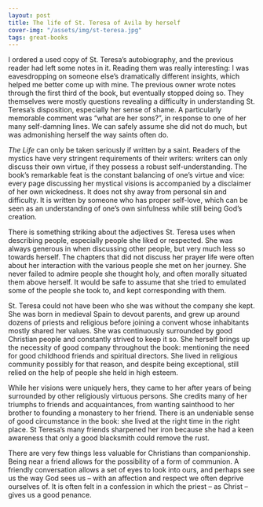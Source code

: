 ```yaml
---
layout: post
title: The life of St. Teresa of Avila by herself
cover-img: "/assets/img/st-teresa.jpg"
tags: great-books
---
```


I ordered a used copy of St. Teresa’s autobiography, and the previous reader had left some notes in it. Reading them was really interesting: I was eavesdropping on someone else’s dramatically different insights, which helped me better come up with mine. The previous owner wrote notes through the first third of the book, but eventually stopped doing so. They themselves were mostly questions revealing a difficulty in understanding St. Teresa’s disposition, especially her sense of shame. A particularly memorable comment was “what are her sons?”, in response to one of her many self-damning lines. We can safely assume she did not do much, but was admonishing herself the way saints often do. 

*The Life* can only be taken seriously if written by a saint. Readers of the mystics have very stringent requirements of their writers: writers can only discuss their own virtue, if they possess a robust self-understanding. The book’s remarkable feat is the constant balancing of one’s virtue and vice: every page discussing her mystical visions is accompanied by a disclaimer of her own wickedness. It does not shy away from personal sin and difficulty. It is written by someone who has proper self-love, which can be seen as an understanding of one’s own sinfulness while still being God’s creation.  

There is something striking about the adjectives St. Teresa uses when describing people, especially people she liked or respected. She was always generous in when discussing other people, but very much less so towards herself. The chapters that did not discuss her prayer life were often about her interaction with the various people she met on her journey. She never failed to admire people she thought holy, and often morally situated them above herself. It would be safe to assume that she tried to emulated some of the people she took to, and kept corresponding with them. 

St. Teresa could not have been who she was without the company she kept. She was born in medieval Spain to devout parents, and grew up around dozens of priests and religious before joining a convent whose inhabitants mostly shared her values. She was continuously surrounded by good Christian people and constantly strived to keep it so. She herself brings up the necessity of good company throughout the book: mentioning the need for good childhood friends and spiritual directors. She lived in religious community possibly for that reason, and despite being exceptional, still relied on the help of people she held in high esteem. 

While her visions were uniquely hers, they came to her after years of being surrounded by other religiously virtuous persons. She credits many of her triumphs to friends and acquaintances, from wanting sainthood to her brother to founding a monastery to her friend. There is an undeniable sense of good circumstance in the book: she lived at the right time in the right place. St Teresa’s many friends sharpened her iron because she had a keen awareness that only a good blacksmith could remove the rust. 

There are very few things less valuable for Christians than companionship. Being near a friend allows for the possibility of a form of communion. A friendly conversation allows a set of eyes to look into ours, and perhaps see us the way God sees us – with an affection and respect we often deprive ourselves of. It is often felt in a confession in which the priest – as Christ – gives us a good penance. 